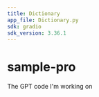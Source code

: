```yaml
---
title: Dictionary
app_file: Dictionary.py
sdk: gradio
sdk_version: 3.36.1
---
```

# sample-pro
The GPT code I'm working on
